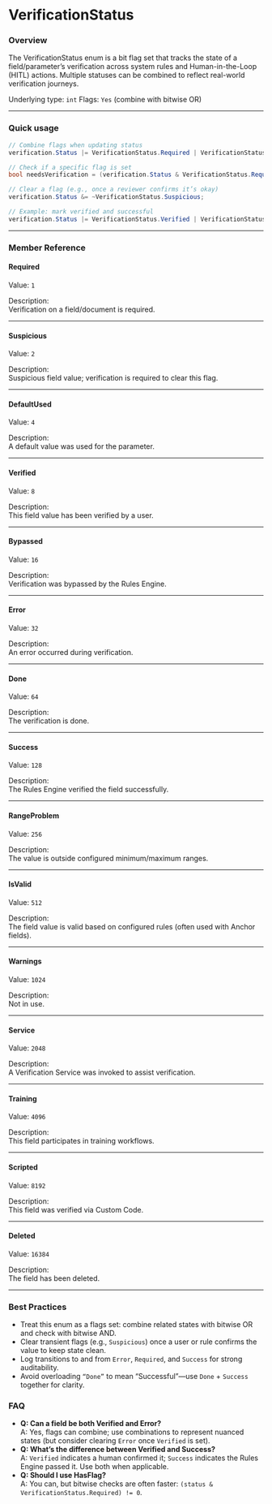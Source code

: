 # VerificationStatus

### Overview

The VerificationStatus enum is a bit flag set that tracks the state of a field/parameter’s verification across system rules and Human-in-the-Loop (HITL) actions. Multiple statuses can be combined to reflect real-world verification journeys.

Underlying type: `int` Flags: `Yes` (combine with bitwise OR)

***

### Quick usage

```csharp
// Combine flags when updating status
verification.Status |= VerificationStatus.Required | VerificationStatus.Suspicious;

// Check if a specific flag is set
bool needsVerification = (verification.Status & VerificationStatus.Required) != 0;

// Clear a flag (e.g., once a reviewer confirms it’s okay)
verification.Status &= ~VerificationStatus.Suspicious;

// Example: mark verified and successful
verification.Status |= VerificationStatus.Verified | VerificationStatus.Success;
```

***

### Member Reference

#### Required

Value: `1`

Description:  
Verification on a field/document is required.

***

#### Suspicious

Value: `2`

Description:  
Suspicious field value; verification is required to clear this flag.

***

#### DefaultUsed

Value: `4`

Description:  
A default value was used for the parameter.

***

#### Verified

Value: `8`

Description:  
This field value has been verified by a user.

***

#### Bypassed

Value: `16`

Description:  
Verification was bypassed by the Rules Engine.

***

#### Error

Value: `32`

Description:  
An error occurred during verification.

***

#### Done

Value: `64`

Description:  
The verification is done.

***

#### Success

Value: `128`

Description:  
The Rules Engine verified the field successfully.

***

#### RangeProblem

Value: `256`

Description:  
The value is outside configured minimum/maximum ranges.

***

#### IsValid

Value: `512`

Description:  
The field value is valid based on configured rules (often used with Anchor fields).

***

#### Warnings

Value: `1024`

Description:  
Not in use.

***

#### Service

Value: `2048`

Description:  
A Verification Service was invoked to assist verification.

***

#### Training

Value: `4096`

Description:  
This field participates in training workflows.

***

#### Scripted

Value: `8192`

Description:  
This field was verified via Custom Code.

***

#### Deleted

Value: `16384`

Description:  
The field has been deleted.

***

### Best Practices

* Treat this enum as a flags set: combine related states with bitwise OR and check with bitwise AND.
* Clear transient flags (e.g., `Suspicious`) once a user or rule confirms the value to keep state clean.
* Log transitions to and from `Error`, `Required`, and `Success` for strong auditability.
* Avoid overloading `“Done”` to mean “Successful”—use `Done` + `Success` together for clarity.

### FAQ

* **Q: Can a field be both Verified and Error?**  
A: Yes, flags can combine; use combinations to represent nuanced states (but consider clearing `Error` once `Verified` is set).
* **Q: What’s the difference between Verified and Success?**  
A: `Verified` indicates a human confirmed it; `Success` indicates the Rules Engine passed it. Use both when applicable.
* **Q: Should I use HasFlag?**  
A: You can, but bitwise checks are often faster: `(status & VerificationStatus.Required) != 0`.

